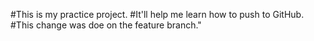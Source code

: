 #This is my practice project.
#It'll help me learn how to push to GitHub.
#This change was doe on the feature branch."